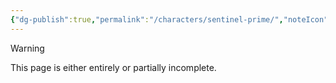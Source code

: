 ```yaml
---
{"dg-publish":true,"permalink":"/characters/sentinel-prime/","noteIcon":"default"}
---
```

  
>[!warning] 
>This page is either entirely or partially incomplete. 
